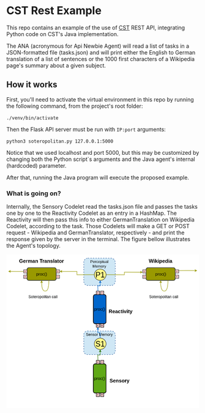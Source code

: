 # CST Rest Example

This repo contains an example of the use of [CST](https://github.com/CST-Group/cst) REST API, integrating Python code on CST's Java implementation.


The ANA (acronymous for Api Newbie Agent) will read a list of tasks in a JSON-formatted file (tasks.json) and will print either the English to German translation of a list of sentences or the 1000 first characters of a Wikipedia page's summary about a given subject.
 
 ## How it works

First, you'll need to activate the virtual environment in this repo by running the following command, from the project's root folder:

    ./venv/bin/activate

Then the Flask API server must be run with `IP:port` arguments:
    
    python3 soteropolitan.py 127.0.0.1:5000

Notice that we used localhost and port 5000, but this may be customized by changing both the Python script`s arguments and the Java agent's internal (hardcoded) parameter.

After that, running the Java program will execute the proposed example.


### What is going on?

Internally, the Sensory Codelet read the tasks.json file and passes the tasks one by one to the Reactivity Codelet as an entry in a HashMap. The Reactivity will then pass this info to either GermanTranslation on Wikipedia Codelet, according to the task. Those Codelets will make a GET or POST request - Wikipedia and GermanTranslator, respectively - and print the response given by the server in the terminal. The figure bellow illustrates the Agent's topology.


![ANA (Api Newbie Agent)](img/Ana.png)